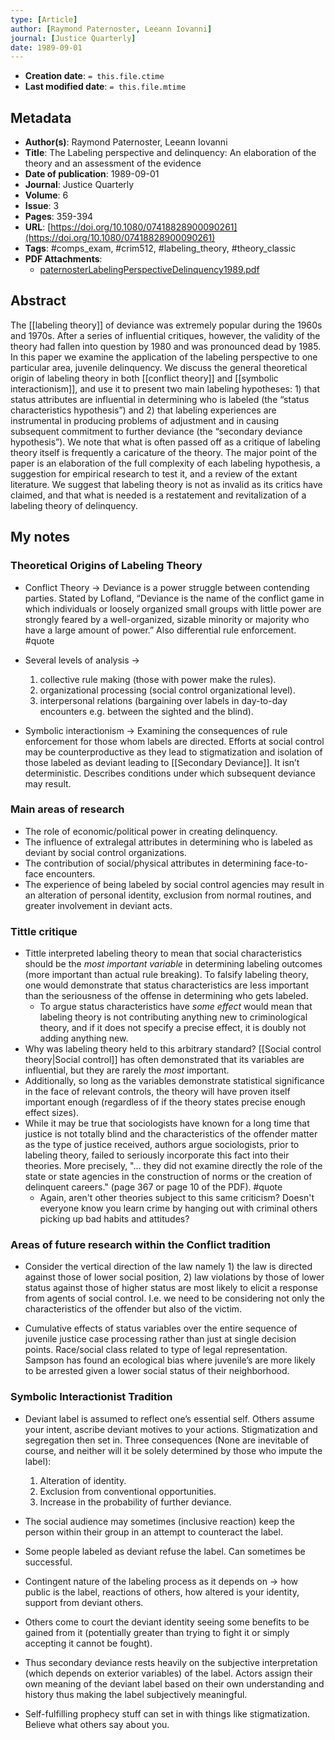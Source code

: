 ```yaml
---
type: [Article]
author: [Raymond Paternoster, Leeann Iovanni]
journal: [Justice Quarterly]
date: 1989-09-01
---
```


* **Creation date**: `= this.file.ctime`
* **Last modified date**: `= this.file.mtime`

## Metadata

* **Author(s)**: Raymond Paternoster, Leeann Iovanni
* **Title**: The Labeling perspective and delinquency: An elaboration of the theory and an assessment of the evidence
* **Date of publication**: 1989-09-01
* **Journal**: Justice Quarterly
* **Volume**: 6
* **Issue**: 3
* **Pages**: 359-394
* **URL**: [https://doi.org/10.1080/07418828900090261](https://doi.org/10.1080/07418828900090261)
* **Tags**: #comps_exam, #crim512, #labeling_theory, #theory_classic
* **PDF Attachments**:
  * [paternosterLabelingPerspectiveDelinquency1989.pdf](zotero://open-pdf/library/items/8MFG25FJ)

## Abstract

The [[labeling theory]] of deviance was extremely popular during the 1960s and 1970s. After a series of influential critiques, however, the validity of the theory had fallen into question by 1980 and was pronounced dead by 1985. In this paper we examine the application of the labeling perspective to one particular area, juvenile delinquency. We discuss the general theoretical origin of labeling theory in both [[conflict theory]] and [[symbolic interactionism]], and use it to present two main labeling hypotheses: 1) that status attributes are influential in determining who is labeled (the “status characteristics hypothesis”) and 2) that labeling experiences are instrumental in producing problems of adjustment and in causing subsequent commitment to further deviance (the “secondary deviance hypothesis”). We note that what is often passed off as a critique of labeling theory itself is frequently a caricature of the theory. The major point of the paper is an elaboration of the full complexity of each labeling hypothesis, a suggestion for empirical research to test it, and a review of the extant literature. We suggest that labeling theory is not as invalid as its critics have claimed, and that what is needed is a restatement and revitalization of a labeling theory of delinquency.

## My notes

### Theoretical Origins of Labeling Theory

- Conflict Theory -> Deviance is a power struggle between contending parties. Stated by Lofland, “Deviance is the name of the conflict game in which individuals or loosely organized small groups with little power are strongly feared by a well-organized, sizable minority or majority who have a large amount of power.” Also differential rule enforcement. #quote 

- Several levels of analysis -> 
	1) collective rule making (those with power make the rules).
	2) organizational processing (social control organizational level).
	3) interpersonal relations (bargaining over labels in day-to-day encounters e.g. between the sighted and the blind).

- Symbolic interactionism -> Examining the consequences of rule enforcement for those whom labels are directed. Efforts at social control may be counterproductive as they lead to stigmatization and isolation of those labeled as deviant leading to [[Secondary Deviance]]. It isn’t deterministic. Describes conditions under which subsequent deviance may result.

### Main areas of research

- The role of economic/political power in creating delinquency.
- The influence of extralegal attributes in determining who is labeled as deviant by social control organizations.
- The contribution of social/physical attributes in determining face-to-face encounters.
- The experience of being labeled by social control agencies may result in an alteration of personal identity, exclusion from normal routines, and greater involvement in deviant acts.

### Tittle critique

* Tittle interpreted labeling theory to mean that social characteristics should be the *most important variable* in determining labeling outcomes (more important than actual rule breaking). To falsify labeling theory, one would demonstrate that status characteristics are less important than the seriousness of the offense in determining who gets labeled.
	* To argue status characteristics have *some effect* would mean that labeling theory is not contributing anything new to criminological theory, and if it does not specify a precise effect, it is doubly not adding anything new.
* Why was labeling theory held to this arbitrary standard? [[Social control theory|Social control]] has often demonstrated that its variables are influential, but they are rarely the *most* important.
* Additionally, so long as the variables demonstrate statistical significance in the face of relevant controls, the theory will have proven itself important enough (regardless of if the theory states precise enough effect sizes).
* While it may be true that sociologists have known for a long time that justice is not totally blind and the characteristics of the offender matter as the type of justice received, authors argue sociologists, prior to labeling theory, failed to seriously incorporate this fact into their theories. More precisely, "... they did not examine directly the role of the state or state agencies in the construction of norms or the creation of delinquent careers." (page 367 or page 10 of the PDF). #quote 
	* Again, aren't other theories subject to this same criticism? Doesn't everyone know you learn crime by hanging out with criminal others picking up bad habits and attitudes?
  
### Areas of future research within the Conflict tradition

- Consider the vertical direction of the law namely 1) the law is directed against those of lower social position, 2) law violations by those of lower status against those of higher status are most likely to elicit a response from agents of social control. I.e. we need to be considering not only the characteristics of the offender but also of the victim.

- Cumulative effects of status variables over the entire sequence of juvenile justice case processing rather than just at single decision points. Race/social class related to type of legal representation. Sampson has found an ecological bias where juvenile’s are more likely to be arrested given a lower social status of their neighborhood.

### Symbolic Interactionist Tradition

- Deviant label is assumed to reflect one’s essential self. Others assume your intent, ascribe deviant motives to your actions. Stigmatization and segregation then set in. Three consequences (None are inevitable of course, and neither will it be solely determined by those who impute the label):
	1) Alteration of identity.
	2) Exclusion from conventional opportunities.
	3) Increase in the probability of further deviance.

- The social audience may sometimes (inclusive reaction) keep the person within their group in an attempt to counteract the label.

- Some people labeled as deviant refuse the label. Can sometimes be successful.

- Contingent nature of the labeling process as it depends on -> how public is the label, reactions of others, how altered is your identity, support from deviant others.

- Others come to court the deviant identity seeing some benefits to be gained from it (potentially greater than trying to fight it or simply accepting it cannot be fought).

- Thus secondary deviance rests heavily on the subjective interpretation (which depends on exterior variables) of the label. Actors assign their own meaning of the deviant label based on their own understanding and history thus making the label subjectively meaningful.

- Self-fulfilling prophecy stuff can set in with things like stigmatization. Believe what others say about you.